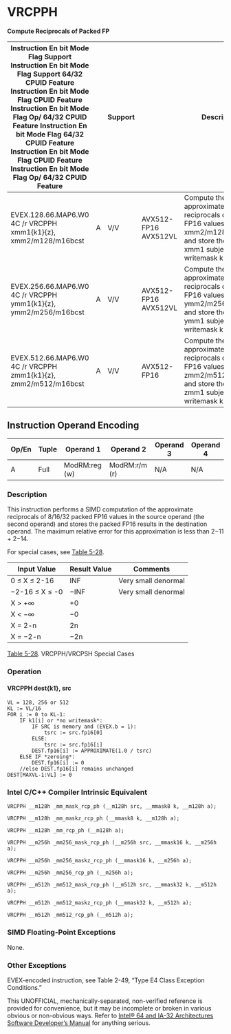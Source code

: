 # VRCPPH

**Compute Reciprocals of Packed FP**

| Instruction En bit Mode Flag Support Instruction En bit Mode Flag Support 64/32 CPUID Feature Instruction En bit Mode Flag CPUID Feature Instruction En bit Mode Flag Op/ 64/32 CPUID Feature Instruction En bit Mode Flag 64/32 CPUID Feature Instruction En bit Mode Flag CPUID Feature Instruction En bit Mode Flag Op/ 64/32 CPUID Feature |     | Support |                      | Description                                                                                                                          |
| ---------------------------------------------------------------------------------------------------------------------------------------------------------------------------------------------------------------------------------------------------------------------------------------------------------------------------------------------- | --- | ------- | -------------------- | ------------------------------------------------------------------------------------------------------------------------------------ |
| EVEX.128.66.MAP6.W0 4C /r VRCPPH xmm1{k1}{z}, xmm2/m128/m16bcst                                                                                                                                                                                                                                                                                | A   | V/V     | AVX512-FP16 AVX512VL | Compute the approximate reciprocals of packed FP16 values in xmm2/m128/m16bcst and store the result in xmm1 subject to writemask k1. |
| EVEX.256.66.MAP6.W0 4C /r VRCPPH ymm1{k1}{z}, ymm2/m256/m16bcst                                                                                                                                                                                                                                                                                | A   | V/V     | AVX512-FP16 AVX512VL | Compute the approximate reciprocals of packed FP16 values in ymm2/m256/m16bcst and store the result in ymm1 subject to writemask k1. |
| EVEX.512.66.MAP6.W0 4C /r VRCPPH zmm1{k1}{z}, zmm2/m512/m16bcst                                                                                                                                                                                                                                                                                | A   | V/V     | AVX512-FP16          | Compute the approximate reciprocals of packed FP16 values in zmm2/m512/m16bcst and store the result in zmm1 subject to writemask k1. |

## Instruction Operand Encoding

| Op/En | Tuple | Operand 1     | Operand 2     | Operand 3 | Operand 4 |
| ----- | ----- | ------------- | ------------- | --------- | --------- |
| A     | Full  | ModRM:reg (w) | ModRM:r/m (r) | N/A       | N/A       |

### Description

This instruction performs a SIMD computation of the approximate reciprocals of 8/16/32 packed FP16 values in the source operand (the second operand) and stores the packed FP16 results in the destination operand. The maximum relative error for this approximation is less than 2−11 + 2−14.

For special cases, see [Table 5-28](/x86/vrcpph#tbl-5-28).

| Input Value    | Result Value | Comments            |
| -------------- | ------------ | ------------------- |
| 0 ≤ X ≤ 2-16   | INF          | Very small denormal |
| −2-16 ≤ X ≤ -0 | −INF         | Very small denormal |
| X > +∞         | +0           |                     |
| X < −∞         | −0           |                     |
| X = 2-n        | 2n           |                     |
| X = −2-n       | −2n          |                     |

[Table 5-28](/x86/vrcpph#tbl-5-28). VRCPPH/VRCPSH Special Cases

### Operation

#### VRCPPH dest{k1}, src

```
VL = 128, 256 or 512
KL := VL/16
FOR i := 0 to KL-1:
    IF k1[i] or *no writemask*:
        IF SRC is memory and (EVEX.b = 1):
            tsrc := src.fp16[0]
        ELSE:
            tsrc := src.fp16[i]
        DEST.fp16[i] := APPROXIMATE(1.0 / tsrc)
    ELSE IF *zeroing*:
        DEST.fp16[i] := 0
    //else DEST.fp16[i] remains unchanged
DEST[MAXVL-1:VL] := 0

```

### Intel C/C++ Compiler Intrinsic Equivalent

```
VRCPPH __m128h _mm_mask_rcp_ph (__m128h src, __mmask8 k, __m128h a);

```

```
VRCPPH __m128h _mm_maskz_rcp_ph (__mmask8 k, __m128h a);

```

```
VRCPPH __m128h _mm_rcp_ph (__m128h a);

```

```
VRCPPH __m256h _mm256_mask_rcp_ph (__m256h src, __mmask16 k, __m256h a);

```

```
VRCPPH __m256h _mm256_maskz_rcp_ph (__mmask16 k, __m256h a);

```

```
VRCPPH __m256h _mm256_rcp_ph (__m256h a);

```

```
VRCPPH __m512h _mm512_mask_rcp_ph (__m512h src, __mmask32 k, __m512h a);

```

```
VRCPPH __m512h _mm512_maskz_rcp_ph (__mmask32 k, __m512h a);

```

```
VRCPPH __m512h _mm512_rcp_ph (__m512h a);

```

### SIMD Floating-Point Exceptions

None.

### Other Exceptions

EVEX-encoded instruction, see Table 2-49, “Type E4 Class Exception Conditions.”

This UNOFFICIAL, mechanically-separated, non-verified reference is provided for convenience, but it may be
incomplete or broken in various obvious or non-obvious
ways. Refer to [Intel® 64 and IA-32 Architectures Software Developer’s Manual](https://software.intel.com/en-us/download/intel-64-and-ia-32-architectures-sdm-combined-volumes-1-2a-2b-2c-2d-3a-3b-3c-3d-and-4) for anything serious.
